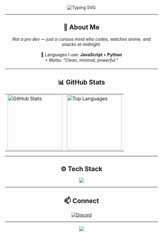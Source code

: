 <p align="center">
  <img src="https://readme-typing-svg.herokuapp.com?font=Fira+Code&pause=1000&color=6A5ACD&center=true&vCenter=true&width=500&lines=Hey+I'm+Ha+Thu;Code.+Anime.+Repeat.;Exploring+JS+%26+Python" alt="Typing SVG" />
</p>

---

<h2 align="center">👤 About Me</h2>

<p align="center">
  <i>Not a pro dev — just a curious mind who codes, watches anime, and snacks at midnight.</i><br><br>
  🖤 Languages I use: <b>JavaScript</b> • <b>Python</b><br>
  ⚡ Motto: <i>"Clean, minimal, powerful."</i>
</p>

---

<h2 align="center">📊 GitHub Stats</h2>

<table align="center">
  <tr>
    <td>
      <img height="180em" src="https://github-readme-stats.vercel.app/api?username=HaThuDangIu&show_icons=true&hide_border=true&theme=github_dark&title_color=6A5ACD&icon_color=6A5ACD" alt="GitHub Stats"/>
    </td>
    <td>
      <img height="180em" src="https://github-readme-stats.vercel.app/api/top-langs/?username=HaThuDangIu&hide_border=true&theme=github_dark&title_color=6A5ACD" alt="Top Languages"/>
    </td>
  </tr>
</table>

---

<h2 align="center">⚙️ Tech Stack</h2>

<p align="center">
  <img src="https://skillicons.dev/icons?i=js,python,vscode,linux,git,github&theme=dark" />
</p>

---

<h2 align="center">📫 Connect</h2>

<p align="center">
  <a href="https://discord.com/users/943149584069296129">
    <img src="https://img.shields.io/badge/Discord-harryhathu.__.-6A5ACD?style=for-the-badge&logo=discord&logoColor=white" alt="Discord"/>
  </a>
</p>

---

<p align="center">
  <img src="https://komarev.com/ghpvc/?username=HaThuDangIu&label=Profile%20views&color=6A5ACD&style=flat-square" />
</p>
